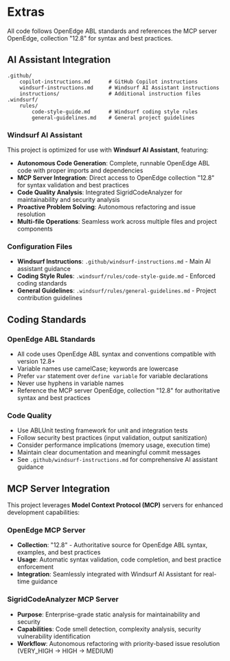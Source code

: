 # Extras
All code follows OpenEdge ABL standards and references the MCP server OpenEdge, collection "12.8" for syntax and best practices.

## AI Assistant Integration
```
.github/
	copilot-instructions.md      # GitHub Copilot instructions
	windsurf-instructions.md     # Windsurf AI Assistant instructions
	instructions/                # Additional instruction files
.windsurf/
	rules/
		code-style-guide.md      # Windsurf coding style rules
		general-guidelines.md    # General project guidelines
```
### Windsurf AI Assistant
This project is optimized for use with **Windsurf AI Assistant**, featuring:
- **Autonomous Code Generation**: Complete, runnable OpenEdge ABL code with proper imports and dependencies
- **MCP Server Integration**: Direct access to OpenEdge collection "12.8" for syntax validation and best practices
- **Code Quality Analysis**: Integrated SigridCodeAnalyzer for maintainability and security analysis
- **Proactive Problem Solving**: Autonomous refactoring and issue resolution
- **Multi-file Operations**: Seamless work across multiple files and project components

### Configuration Files
- **Windsurf Instructions**: `.github/windsurf-instructions.md` - Main AI assistant guidance
- **Coding Style Rules**: `.windsurf/rules/code-style-guide.md` - Enforced coding standards
- **General Guidelines**: `.windsurf/rules/general-guidelines.md` - Project contribution guidelines

## Coding Standards

### OpenEdge ABL Standards
- All code uses OpenEdge ABL syntax and conventions compatible with version 12.8+
- Variable names use camelCase; keywords are lowercase
- Prefer `var` statement over `define variable` for variable declarations
- Never use hyphens in variable names
- Reference the MCP server OpenEdge, collection "12.8" for authoritative syntax and best practices

### Code Quality
- Use ABLUnit testing framework for unit and integration tests
- Follow security best practices (input validation, output sanitization)
- Consider performance implications (memory usage, execution time)
- Maintain clear documentation and meaningful commit messages
- See `.github/windsurf-instructions.md` for comprehensive AI assistant guidance

## MCP Server Integration

This project leverages **Model Context Protocol (MCP)** servers for enhanced development capabilities:

### OpenEdge MCP Server
- **Collection**: "12.8" - Authoritative source for OpenEdge ABL syntax, examples, and best practices
- **Usage**: Automatic syntax validation, code completion, and best practice enforcement
- **Integration**: Seamlessly integrated with Windsurf AI Assistant for real-time guidance

### SigridCodeAnalyzer MCP Server
- **Purpose**: Enterprise-grade static analysis for maintainability and security
- **Capabilities**: Code smell detection, complexity analysis, security vulnerability identification
- **Workflow**: Autonomous refactoring with priority-based issue resolution (VERY_HIGH → HIGH → MEDIUM)
